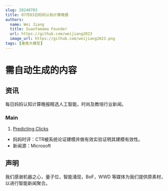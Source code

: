 ```yaml
---
slug: 20240703
title: 07月03日妈妈认知计算晚报
authors:
  name: Wei Jiang
  title: Suanfamama Founder
  url: https://github.com/weijiang2023
  image_url: https://github.com/weijiang2023.png
tags: [垂类大模型]
---
```


# 需自动生成的内容

## 资讯

每日妈妈认知计算晚报精选人工智能，时尚及教培行业新闻。

### Main

1. [Predicting Clicks](https://www.microsoft.com/en-us/research/wp-content/uploads/2016/02/predictingclicks.pdf)

- 妈妈时评：CTR被系统论证建模并做有效实验证明其建模有效性。
- 新闻源：Microsoft

## 声明

我们感谢机器之心，量子位，智能涌现，BoF，WWD 等媒体为我们提供原素材，以进行智能新闻聚合。
